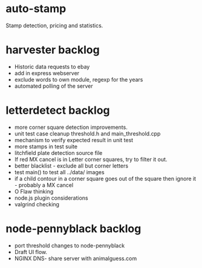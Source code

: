 auto-stamp
==========
Stamp detection, pricing and statistics.

harvester backlog
=================
- Historic data requests to ebay
- add in express webserver
- exclude words to own module, regexp for the years
- automated polling of the server

letterdetect backlog
====================
- more corner square detection improvements.
- unit test case cleanup threshold.h and main_threshold.cpp
- mechanism to verify expected result in unit test
- more stamps in test suite
- litchfield plate detection source file
- If red MX cancel is in Letter corner squares, try to filter it out.
- better blacklist - exclude all but corner letters
- test main() to test all ../data/ images
- if a child contour in a corner square goes out of the square then ignore it - probably a MX cancel
- O Flaw thinking
- node.js plugin considerations
- valgrind checking

node-pennyblack backlog
=======================
- port threshold changes to node-pennyblack
- Draft UI flow.
- NGINX DNS- share server with animalguess.com

